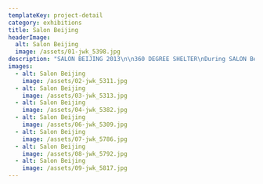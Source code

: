 ```yaml
---
templateKey: project-detail
category: exhibitions
title: Salon Beijing
headerImage:
  alt: Salon Beijing
  image: /assets/01-jwk_5398.jpg
description: "SALON BEIJING 2013\n\n360 DEGREE SHELTER\nDuring SALON Beijing the design studio of Conny Groenewegen will be temporarily relocated from Amsterdam to Beijing. The existing silhouettes which were co-developed by Monika Lovas, will be developed further and locally customized. The designer offers a personal consultation and a bespoke cape design upon request.\n\nThe cape as a dynamic shape around the body will define one’s intimate personal space within the public domain. While it emphasizes one’s individuality which gives strength to the wearer it also has characteristics of a uniform. To increase protection, the capes are hand waxed. The wax gives a stiff appeal to its already abstract shape.\n\nPhotography: Jan Willem Kaldenbach . SALON Beijing\_. Design Week Beijing 2013 . Special thanks to: Manon Schaap, Gijs Stork, City of Amsterdam, residents of Xizhimen Hutong for their hospitality and hands on support\n"
images:
  - alt: Salon Beijing
    image: /assets/02-jwk_5311.jpg
  - alt: Salon Beijing
    image: /assets/03-jwk_5313.jpg
  - alt: Salon Beijing
    image: /assets/04-jwk_5382.jpg
  - alt: Salon Beijing
    image: /assets/06-jwk_5309.jpg
  - alt: Salon Beijing
    image: /assets/07-jwk_5786.jpg
  - alt: Salon Beijing
    image: /assets/08-jwk_5792.jpg
  - alt: Salon Beijing
    image: /assets/09-jwk_5817.jpg
---
```


